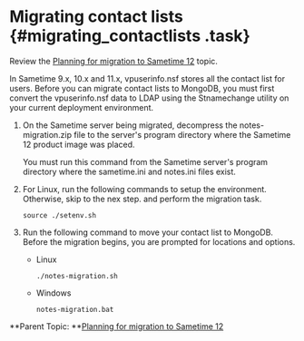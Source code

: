 # Migrating contact lists {#migrating_contactlists .task}

Review the [Planning for migration to Sametime 12](c_migration_planning.md) topic.

In Sametime 9.x, 10.x and 11.x, vpuserinfo.nsf stores all the contact list for users. Before you can migrate contact lists to MongoDB, you must first convert the vpuserinfo.nsf data to LDAP using the Stnamechange utility on your current deployment environment.

1.  On the Sametime server being migrated, decompress the notes-migration.zip file to the server's program directory where the Sametime 12 product image was placed.

    You must run this command from the Sametime server's program directory where the sametime.ini and notes.ini files exist.

2.  For Linux, run the following commands to setup the environment. Otherwise, skip to the nex step. and perform the migration task.

    ``` {#codeblock_lq5_bdr_3xb}
    source ./setenv.sh
    ```

3.  Run the following command to move your contact list to MongoDB. Before the migration begins, you are prompted for locations and options.

    -   Linux

        ``` {#codeblock_t5v_1dr_3xb}
        ./notes-migration.sh
        ```

    -   Windows

        ``` {#codeblock_v5v_1dr_3xb}
        notes-migration.bat
        ```


**Parent Topic:  **[Planning for migration to Sametime 12](c_migration_planning.md)

